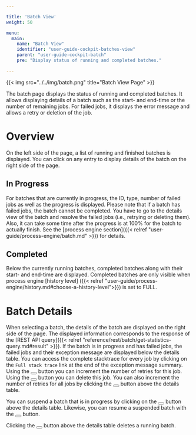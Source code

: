 ```yaml
---

title: 'Batch View'
weight: 50

menu:
  main:
    name: "Batch View"
    identifier: "user-guide-cockpit-batches-view"
    parent: "user-guide-cockpit-batch"
    pre: "Display status of running and completed batches."

---
```


{{< img src="../../img/batch.png" title="Batch View Page" >}}

The batch page displays the status of running and completed batches. It allows displaying details of a batch such as the start- and end-time or the number of remaining jobs. For failed jobs, it displays the error message and allows a retry or deletion of the job.

# Overview

On the left side of the page, a list of running and finished batches is displayed. You can click on any entry to display details of the batch on the right side of the page.

## In Progress

For batches that are currently in progress, the ID, type, number of failed jobs as well as the progress is displayed. Please note that if a batch has failed jobs, the batch cannot be completed. You have to go to the details view of the batch and resolve the failed jobs (i.e., retrying or deleting them). Also, it can take some time after the progress is at 100% for the batch to actually finish. See the [process engine section]({{< relref "user-guide/process-engine/batch.md" >}}) for details.

## Completed

Below the currently running batches, completed batches along with their start- and end-time are displayed. Completed batches are only visible when process engine [history level] ({{< relref "user-guide/process-engine/history.md#choose-a-history-level">}}) is set to FULL.

# Batch Details

When selecting a batch, the details of the batch are displayed on the right side of the page. The displayed information corresponds to the response of the [REST API query]({{< relref "reference/rest/batch/get-statistics-query.md#result" >}}). If the batch is in progress and has failed jobs, the failed jobs and their exception message are displayed below the details table. You can access the complete stacktrace for every job by clicking on the `Full stack trace` link at the end of the exception message summary. Using the <button class="btn btn-xs"><i class="glyphicon glyphicon-repeat"></i></button> button you can increment the number of retries for this job. Using the <button class="btn btn-xs"><i class="glyphicon glyphicon-trash"></i></button> button you can delete this job. You can also increment the number of retries for all jobs by clicking the <button class="btn btn-xs"><i class="glyphicon glyphicon-repeat"></i></button> button above the details table.

You can suspend a batch that is in progress by clicking on the <button class="btn btn-xs"><i class="glyphicon glyphicon-pause"></i></button> button above the details table. Likewise, you can resume a suspended batch with the <button class="btn btn-xs"><i class="glyphicon glyphicon-play"></i></button> button.

Clicking the <button class="btn btn-xs btn-danger"><i class="glyphicon glyphicon-trash"></i></button> button above the details table deletes a running batch.
